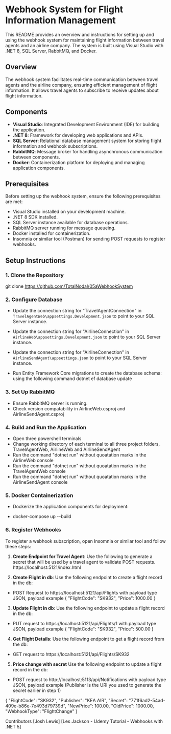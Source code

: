 # Webhook System for Flight Information Management

This README provides an overview and instructions for setting up and using the webhook system for maintaining flight information between travel agents and an airline company. The system is built using Visual Studio with .NET 8, SQL Server, RabbitMQ, and Docker.

## Overview

The webhook system facilitates real-time communication between travel agents and the airline company, ensuring efficient management of flight information. It allows travel agents to subscribe to receive updates about flight information.

## Components

- **Visual Studio**: Integrated Development Environment (IDE) for building the application.
- **.NET 8**: Framework for developing web applications and APIs.
- **SQL Server**: Relational database management system for storing flight information and webhook subscriptions.
- **RabbitMQ**: Message broker for handling asynchronous communication between components.
- **Docker**: Containerization platform for deploying and managing application components.

## Prerequisites

Before setting up the webhook system, ensure the following prerequisites are met:

- Visual Studio installed on your development machine.
- .NET 8 SDK installed.
- SQL Server instance available for database operations.
- RabbitMQ server running for message queueing.
- Docker installed for containerization.
- Insomnia or similar tool (Postman) for sending POST requests to register webhooks.

## Setup Instructions

### 1. Clone the Repository

git clone https://github.com/TotalNodal/05aWebhookSystem


### 2. Configure Database

- Update the connection string for "TravelAgentConnection" in `TravelAgentWeb\appsettings.Development.json` to point to your SQL Server instance.

- Update the connection string for "AirlineConnection" in `AirlineWeb\appsettings.Development.json` to point to your SQL Server instance.

- Update the connection string for "AirlineConnection" in `AirlineSendAgent\appsettings.json` to point to your SQL Server instance.

- Run Entity Framework Core migrations to create the database schema: using the following command dotnet ef database update


### 3. Set Up RabbitMQ

- Ensure RabbitMQ server is running.
- Check version compatability in AirlineWeb.csproj and AirlineSendAgent.csproj

### 4. Build and Run the Application

- Open three powershell terminals
- Change working directory of each terminal to all three project folders, TravelAgentWeb, AirlineWeb and AirlineSendAgent
- Run the command "dotnet run" without quoatation marks in the AirlineWeb console
- Run the command "dotnet run" without quoatation marks in the TravelAgentWeb console
- Run the command "dotnet run" without quoatation marks in the AirlineSendAgent console

### 5. Docker Containerization

- Dockerize the application components for deployment:

- docker-compose up --build


### 6. Register Webhooks

To register a webhook subscription, open Insomnia or similar tool and follow these steps:

1. **Create Endpoint for Travel Agent**: Use the following to generate a secret that will be used by a travel agent to validate POST requests. https://localhost:5121/index.html

2. **Create Flight in db**: Use the following endpoint to create a flight record in the db:

- POST Request to https://localhost:5121/api/Flights with payload type JSON, payload example
{
	"FlightCode": "SK932",
	"Price": 1000.00
}

3. **Update Flight in db**: Use the following endpoint to update a flight record in the db:

- PUT request to https://localhost:5121/api/Flights/1 with payload type JSON, payload example
{
	"FlightCode": "SK932",
	"Price": 500.00
}


4. **Get Flight Details**: Use the following endpoint to get a flight record from the db:

- GET request to https://localhost:5121/api/Flights/SK932 


5. **Price change with secret** Use the following endpoint to update a flight record in the db:

- POST request to http://localhost:5113/api/Notifications with payload type JSON, payload example (Publisher is the URI you used to generate the secret earlier in step 1)

{
	"FlightCode": "SK932",
	"Publisher": "KEA AIR",
	"Secret": "771f6ad2-54ad-409e-b86e-7e493d79739d",
	"NewPrice": 100.00,
	"OldPrice": 1000.00,
	"WebhookType": "FlightChange"
}




Contributors
[Josh Lewis]
[Les Jackson - Udemy Tutorial - Webhooks with .NET 5]
